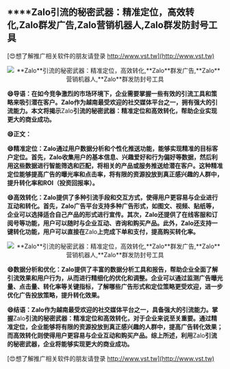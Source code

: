 ## ****Zalo**引流的秘密武器：精准定位，高效转化,**Zalo**群发广告,**Zalo**营销机器人,**Zalo**群发防封号工具**

[😍想了解推广相关软件的朋友请登录 http://www.vst.tw](http://www.vst.tw)

 <center><img src="https://vst.tw/MP4/tuiguang/png/0.png" alt="**Zalo**引流的秘密武器：精准定位，高效转化,**Zalo**群发广告,**Zalo**营销机器人,**Zalo**群发防封号工具"></center>

**😄导语：在如今竞争激烈的市场环境下，企业需要掌握一些有效的引流工具和策略来吸引潜在客户。**Zalo**作为越南最受欢迎的社交媒体平台之一，拥有强大的引流能力。本文将揭示**Zalo**引流的秘密武器：精准定位和高效转化，帮助企业实现更大的商业成功。**

**😄正文：**

**😄精准定位：**Zalo**通过用户数据分析和个性化推送功能，能够实现精准的目标客户定位。首先，**Zalo**收集用户的基本信息、兴趣爱好和行为偏好等数据，然后利用这些数据进行智能筛选和匹配，将相关的产品或服务推送给潜在客户。这种精准定位能够提高广告的曝光率和点击率，将有限的资源投放到真正感兴趣的人群中，提升转化率和ROI（投资回报率）。**

**😄高效转化：**Zalo**提供了多种引流手段和交互方式，使得用户更容易与企业进行互动和转化。首先，**Zalo**广告平台支持多种广告形式，如图文、视频、贴纸等，企业可以选择适合自己产品的形式进行宣传。其次，**Zalo**还提供了在线客服和订阅号等功能，用户可以随时与企业互动、咨询和购买产品。此外，**Zalo**还支持一键转化功能，用户可以直接在**Zalo**上完成下单和支付，提高购买转化率。**

 <center><img src="https://vst.tw/MP4/tuiguang/png/6.png" alt="**Zalo**引流的秘密武器：精准定位，高效转化,**Zalo**群发广告,**Zalo**营销机器人,**Zalo**群发防封号工具"></center>

**😄数据分析和优化：**Zalo**提供了丰富的数据分析工具和报告，帮助企业全面了解引流效果和用户行为，从而进行精细化的优化和调整。企业可以通过监测广告曝光量、点击量、转化率等关键指标，了解哪些广告形式和定位策略更受欢迎，进一步优化广告投放策略，提升转化效果。**

**😄结语：**Zalo**作为越南最受欢迎的社交媒体平台之一，具备强大的引流能力。掌握**Zalo**引流的秘密武器：精准定位和高效转化，对于企业来说至关重要。通过精准定位，企业能够将有限的资源投放到真正感兴趣的人群中，提高广告转化效果；而高效转化则使得用户更容易与企业互动和购买产品。综上所述，利用**Zalo**引流的秘密武器，企业将能够实现更大的商业成功。**

[😍想了解推广相关软件的朋友请登录 http://www.vst.tw](http://www.vst.tw)



